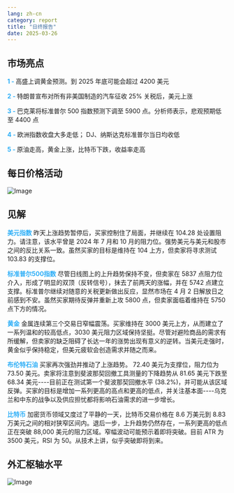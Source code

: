 ```yaml
---
lang: zh-cn
category: report
title: "日终报告"
date: 2025-03-26
---
```



<h2>市场亮点</h2>
<strong style="color: #2caef7;">1 - </strong> 高盛上调黄金预测。到 2025 年底可能会超过 4200 美元

<strong style="color: #2caef7;">2 - </strong> 特朗普宣布对所有非美国制造的汽车征收 25% 关税后，美元上涨

<strong style="color: #2caef7;">3 - </strong> 巴克莱将标准普尔 500 指数预测下调至 5900 点。分析师表示，悲观预期低至 4400 点

<strong style="color: #2caef7;">4 - </strong> 欧洲指数收盘大多走低； DJ、纳斯达克标准普尔当日均收低

<strong style="color: #2caef7;">5 - </strong> 原油走高，黄金上涨，比特币下跌，收益率走高



<h2>每日价格活动</h2>
<img src="https://markleighedu.github.io/img/Mar-2025/26-Mar-2025/price.jpg" alt="Image"/>

<h2>见解</h2>
<strong style="color: #2caef7;">美元指数</strong> 昨天上涨趋势暂停后，买家控制住了局面，并继续在 104.28 处设置阻力。请注意，该水平曾是 2024 年 7 月和 10 月的阻力位。强势美元与美元和股市之间的反比关系一致。虽然买家的目标是维持在 104 上方，但卖家将寻求测试 103.83 的支撑位。 

<strong style="color: #2caef7;">标准普尔500指数</strong> 尽管日线图上的上升趋势保持不变，但卖家在 5837 点阻力位介入，形成了明显的双顶（反转信号），抹去了前两天的涨幅，并在 5742 点建立支撑。标准普尔继续对随意的关税更新做出反应，显然市场在 4 月 2 日解放日之前感到不安。虽然买家期待反弹并重新上攻 5800 点，但卖家面临着维持在 5750 点下方的情况。  

<strong style="color: #2caef7;">黄金</strong> 金属连续第三个交易日窄幅震荡。买家维持在 3000 美元上方，从而建立了一系列温和的较高低点，3030 美元阻力区域保持坚挺。尽管对避险商品的需求有所缓解，但卖家的缺乏阻碍了长达一年的涨势出现有意义的逆转。当美元走强时，黄金似乎保持稳定，但美元疲软会创造需求并随之而来。

<strong style="color: #2caef7;">布伦特石油</strong> 买家再次强劲并推动了上涨趋势。 72.40 美元为支撑位，阻力位为 73.50 美元。卖家将注意到斐波那契回撤工具测量的下降趋势从 81.65 美元下跌至 68.34 美元----目前正在测试第一个斐波那契回撤水平 (38.2%)，并可能从该区域反弹。买家的目标是增加一系列更高的高点和更高的低点，并关注基本面----乌克兰和中东的战争以及供应担忧都将影响石油需求的进一步增长。

<strong style="color: #2caef7;">比特币</strong> 加密货币领域又度过了平静的一天，比特币交易价格在 8.6 万美元到 8.83 万美元之间的相对狭窄区间内。退后一步，上升趋势仍然存在，一系列更高的低点正在突破 88,000 美元的阻力区域。窄幅波动可能预示着即将突破。目前 ATR 为 3500 美元，RSI 为 50。从技术上讲，似乎突破即将到来。



<h2>外汇枢轴水平</h2>
<img src="https://markleighedu.github.io/img/Mar-2025/26-Mar-2025/pivot.jpg" alt="Image"/>